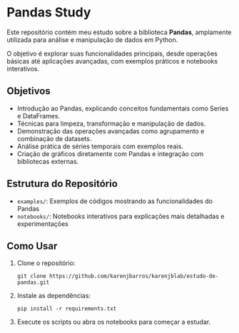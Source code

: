 # Pandas Study

Este repositório contém meu estudo sobre a biblioteca **Pandas**, amplamente utilizada para análise e manipulação de dados em Python. 

O objetivo é explorar suas funcionalidades principais, desde operações básicas até aplicações avançadas, com exemplos práticos e notebooks interativos.

## Objetivos

- Introdução ao Pandas, explicando conceitos fundamentais como Series e DataFrames.
- Técnicas para limpeza, transformação e manipulação de dados.
- Demonstração das operações avançadas como agrupamento e combinação de datasets.
- Análise prática de séries temporais com exemplos reais.
- Criação de gráficos diretamente com Pandas e integração com bibliotecas externas.

## Estrutura do Repositório

- `examples/`: Exemplos de códigos mostrando as funcionalidades do Pandas
- `notebooks/`: Notebooks interativos para explicações mais detalhadas e experimentações

## Como Usar

1. Clone o repositório:

   ```git clone https://github.com/karenjbarros/karenjblab/estudo-de-pandas.git```

2. Instale as dependências:

   ```pip install -r requirements.txt```

3. Execute os scripts ou abra os notebooks para começar a estudar.
